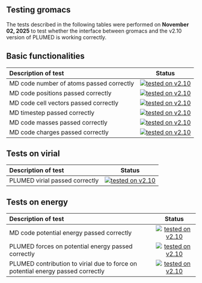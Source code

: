 Testing gromacs
------------------------
 
The tests described in the following tables were performed on __November 02, 2025__ to test whether the interface between gromacs and the v2.10 version of PLUMED is working correctly.

## Basic functionalities

| Description of test | Status | 
|:--------------------|:------:| 
| MD code number of atoms passed correctly | [![tested on v2.10](https://img.shields.io/badge/v2.10-fail%200%25-green.svg)](natoms_v2.10.html) |
| MD code positions passed correctly | [![tested on v2.10](https://img.shields.io/badge/v2.10-fail%200%25-green.svg)](positions_v2.10.html) |
| MD code cell vectors passed correctly | [![tested on v2.10](https://img.shields.io/badge/v2.10-fail%200%25-green.svg)](cell_v2.10.html) |
| MD timestep passed correctly | [![tested on v2.10](https://img.shields.io/badge/v2.10-fail%200%25-green.svg)](timestep_v2.10.html) |
| MD code masses passed correctly | [![tested on v2.10](https://img.shields.io/badge/v2.10-fail%200%25-green.svg)](mass_v2.10.html) |
| MD code charges passed correctly | [![tested on v2.10](https://img.shields.io/badge/v2.10-fail%200%25-green.svg)](charge_v2.10.html) |

## Tests on virial

| Description of test | Status | 
|:--------------------|:------:| 
| PLUMED virial passed correctly | [![tested on v2.10](https://img.shields.io/badge/v2.10-fail%200%25-green.svg)](virial_v2.10.html) |


## Tests on energy

| Description of test | Status | 
|:--------------------|:------:| 
| MD code potential energy passed correctly | [![tested on v2.10](https://img.shields.io/badge/v2.10-fail%200%25-green.svg)](energy_v2.10.html) |
| PLUMED forces on potential energy passed correctly | [![tested on v2.10](https://img.shields.io/badge/v2.10-fail%201360%25-red.svg)](engforces_v2.10.html) |
| PLUMED contribution to virial due to force on potential energy passed correctly | [![tested on v2.10](https://img.shields.io/badge/v2.10-fail%201054%25-red.svg)](engvir_v2.10.html) |
